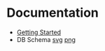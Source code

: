 # Documentation

- [Getting Started](./getting_started.md)
- DB Schema [svg](schema.svg) [png](schema.svg)
